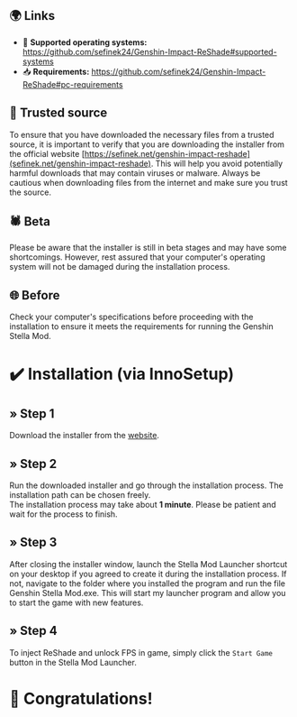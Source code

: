 ## 🌍 Links
- 🔧 **Supported operating systems:** https://github.com/sefinek24/Genshin-Impact-ReShade#supported-systems
- 📥 **Requirements:** https://github.com/sefinek24/Genshin-Impact-ReShade#pc-requirements

## 🔑 Trusted source
To ensure that you have downloaded the necessary files from a trusted source, it is important to verify that you are downloading the installer from the official website [https://sefinek.net/genshin-impact-reshade](sefinek.net/genshin-impact-reshade).
This will help you avoid potentially harmful downloads that may contain viruses or malware. Always be cautious when downloading files from the internet and make sure you trust the source.

## 🕷 Beta
Please be aware that the installer is still in beta stages and may have some shortcomings.
However, rest assured that your computer's operating system will not be damaged during the installation process.

## 🌐 Before
Check your computer's specifications before proceeding with the installation to ensure it meets the requirements for running the Genshin Stella Mod.


# ✔️ Installation (via InnoSetup)
## » Step 1
Download the installer from the [website](https://sefinek.net/genshin-impact-reshade).

## » Step 2
Run the downloaded installer and go through the installation process. The installation path can be chosen freely.  
The installation process may take about **1 minute**. Please be patient and wait for the process to finish.

## » Step 3
After closing the installer window, launch the Stella Mod Launcher shortcut on your desktop if you agreed to create it during the installation process.
If not, navigate to the folder where you installed the program and run the file Genshin Stella Mod.exe.
This will start my launcher program and allow you to start the game with new features.

## » Step 4
To inject ReShade and unlock FPS in game, simply click the `Start Game` button in the Stella Mod Launcher.

# 🎉 Congratulations!